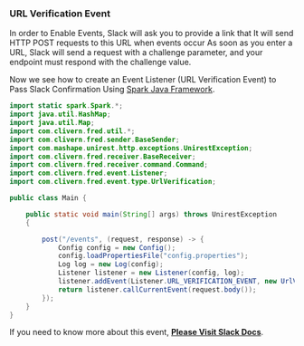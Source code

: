 ### URL Verification Event

In order to Enable Events, Slack will ask you to provide a link that It will send HTTP POST requests to this URL when events occur
As soon as you enter a URL, Slack will send a request with a challenge parameter, and your endpoint must respond with the challenge value.

Now we see how to create an Event Listener (URL Verification Event) to Pass Slack Confirmation Using [Spark Java Framework](http://sparkjava.com/).

```java
import static spark.Spark.*;
import java.util.HashMap;
import java.util.Map;
import com.clivern.fred.util.*;
import com.clivern.fred.sender.BaseSender;
import com.mashape.unirest.http.exceptions.UnirestException;
import com.clivern.fred.receiver.BaseReceiver;
import com.clivern.fred.receiver.command.Command;
import com.clivern.fred.event.Listener;
import com.clivern.fred.event.type.UrlVerification;

public class Main {

    public static void main(String[] args) throws UnirestException
    {

        post("/events", (request, response) -> {
            Config config = new Config();
            config.loadPropertiesFile("config.properties");
            Log log = new Log(config);
            Listener listener = new Listener(config, log);
            listener.addEvent(Listener.URL_VERIFICATION_EVENT, new UrlVerification(et -> et.getChallenge()));
            return listener.callCurrentEvent(request.body());
        });
    }
}
```

If you need to know more about this event, [**Please Visit Slack Docs**](https://api.slack.com/events/url_verification).